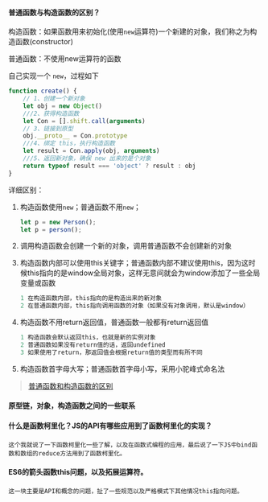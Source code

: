 #### 普通函数与构造函数的区别？

构造函数：如果函数用来初始化(使用`new`运算符)一个新建的对象，我们称之为构造函数(constructor)

普通函数：不使用new运算符的函数

自己实现一个 `new`，过程如下

```js
function create() {
    // 1、创建一个新对象
    let obj = new Object()
    ///2、获得构造函数
    let Con = [].shift.call(arguments)
    // 3、链接到原型
    obj.__proto__ = Con.prototype
    ///4、绑定 this，执行构造函数
    let result = Con.apply(obj, arguments)
    ///5、返回新对象，确保 new 出来的是个对象
    return typeof result === 'object' ? result : obj
}
```

详细区别：

1. 构造函数使用`new`；普通函数不用`new`；

   ```js
   let p = new Person();
   let p = person();
   ```

2. 调用构造函数会创建一个新的对象，调用普通函数不会创建新的对象

3. 构造函数内部可以使用this关键字；普通函数内部不建议使用this，因为这时候this指向的是window全局对象，这样无意间就会为window添加了一些全局变量或函数

   ```js
   1 在构造函数内部，this指向的是构造出来的新对象
   2 在普通函数内部，this指向调用函数的对象（如果没有对象调用，默认是window）
   ```

4. 构造函数不用return返回值，普通函数一般都有return返回值

   ```js
   1 构造函数会默认返回this，也就是新的实例对象
   2 普通函数如果没有return值的话，返回undefined
   3 如果使用了return，那返回值会根据return值的类型而有所不同
   ```

5. 构造函数首字母大写；普通函数首字母小写，采用小驼峰式命名法

> [普通函数和构造函数的区别](https://segmentfault.com/a/1190000008615288)





#### 原型链，对象，构造函数之间的一些联系

#### 什么是函数柯里化？JS的API有哪些应用到了函数柯里化的实现？

```
这个我就说了一下函数柯里化一些了解，以及在函数式编程的应用，最后说了一下JS中bind函数和数组的reduce方法用到了函数柯里化。

```
#### ES6的箭头函数this问题，以及拓展运算符。

```
这一块主要是API和概念的问题，扯了一些规范以及严格模式下其他情况this指向问题。
```

​